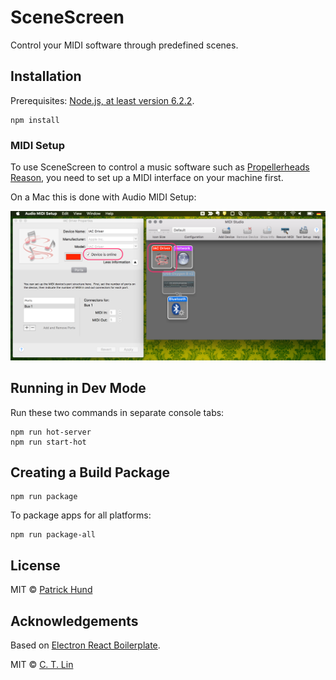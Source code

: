 # SceneScreen

Control your MIDI software through predefined scenes.

## Installation

Prerequisites: [Node.js, at least version 6.2.2](https://nodejs.org/).

```
npm install
```

### MIDI Setup

To use SceneScreen to control a music software such as 
[Propellerheads Reason](https://www.propellerheads.se/reason), you need to set up a MIDI interface
on your machine first.

On a Mac this is done with Audio MIDI Setup:

![Mac MIDI Setup](./docs/images/mac-midi-setup.png)

## Running in Dev Mode

Run these two commands in separate console tabs:

```
npm run hot-server
npm run start-hot
```

## Creating a Build Package

```
npm run package
```

To package apps for all platforms:

```
npm run package-all
```

## License
MIT © [Patrick Hund](https://github.com/pahund)

## Acknowledgements

Based on [Electron React Boilerplate](https://github.com/chentsulin/electron-react-boilerplate).

MIT © [C. T. Lin](https://github.com/chentsulin)
